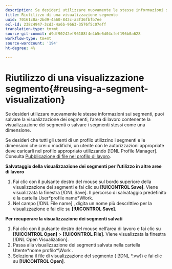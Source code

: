 ```yaml
---
description: Se desideri utilizzare nuovamente le stesse informazioni sui segmenti, puoi salvare la visualizzazione dei segmenti, l’area di lavoro contenente la visualizzazione dei segmenti o salvare i segmenti stessi come una dimensione.
title: Riutilizzo di una visualizzazione segmento
uuid: 70161c0a-2bd9-4a60-842c-a3f36fbfb7ee
exl-id: 238c4947-3cd3-4a6b-9663-3576f5c07eff
translation-type: tm+mt
source-git-commit: d9df90242ef96188f4e4b5e6d04cfef196b0a628
workflow-type: tm+mt
source-wordcount: '194'
ht-degree: 4%

---
```


# Riutilizzo di una visualizzazione segmento{#reusing-a-segment-visualization}

Se desideri utilizzare nuovamente le stesse informazioni sui segmenti, puoi salvare la visualizzazione dei segmenti, l’area di lavoro contenente la visualizzazione dei segmenti o salvare i segmenti stessi come una dimensione.

Se desideri che tutti gli utenti di un profilo utilizzino i segmenti e le dimensioni che crei o modifichi, un utente con le autorizzazioni appropriate deve caricarli nel profilo appropriato utilizzando [!DNL Profile Manager]. Consulta [Pubblicazione di file nel profilo di lavoro](../../../../home/c-get-started/c-admin-intrf/c-prof-mgr/t-pub-files-wkg-prof.md#task-a0106e010c834d16bd60eef4721b6af9).

**Salvataggio della visualizzazione dei segmenti per l’utilizzo in altre aree di lavoro**

1. Fai clic con il pulsante destro del mouse sul bordo superiore della visualizzazione dei segmenti e fai clic su **[!UICONTROL Save]**. Viene visualizzata la finestra [!DNL Save]. Il percorso di salvataggio predefinito è la cartella User\*profile name*\Work.
1. Nel campo [!DNL File name] , digita un nome più descrittivo per la visualizzazione e fai clic su **[!UICONTROL Save]**.

**Per recuperare la visualizzazione dei segmenti salvati**

1. Fai clic con il pulsante destro del mouse nell’area di lavoro e fai clic su **[!UICONTROL Open]** > **[!UICONTROL File]**. Viene visualizzata la finestra [!DNL Open Visualization].
1. Passa alla visualizzazione dei segmenti salvata nella cartella Utente\*nome profilo*\Work .
1. Seleziona il file di visualizzazione del segmento ( [!DNL *.vw]) e fai clic su **[!UICONTROL Open]**.
